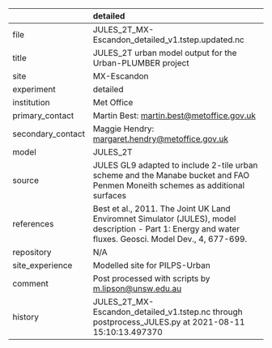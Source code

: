 |                   | detailed                                                                                                                                                |
|:------------------|:--------------------------------------------------------------------------------------------------------------------------------------------------------|
| file              | JULES_2T_MX-Escandon_detailed_v1.tstep.updated.nc                                                                                                       |
| title             | JULES_2T urban model output for the Urban-PLUMBER project                                                                                               |
| site              | MX-Escandon                                                                                                                                             |
| experiment        | detailed                                                                                                                                                |
| institution       | Met Office                                                                                                                                              |
| primary_contact   | Martin Best: martin.best@metoffice.gov.uk                                                                                                               |
| secondary_contact | Maggie Hendry: margaret.hendry@metoffice.gov.uk                                                                                                         |
| model             | JULES_2T                                                                                                                                                |
| source            | JULES GL9 adapted to include 2-tile urban scheme and the Manabe bucket and FAO Penmen Moneith schemes as additional surfaces                            |
| references        | Best et al., 2011. The Joint UK Land Enviromnet Simulator (JULES), model description - Part 1: Energy and water fluxes. Geosci. Model Dev., 4, 677-699. |
| repository        | N/A                                                                                                                                                     |
| site_experience   | Modelled site for PILPS-Urban                                                                                                                           |
| comment           | Post processed with scripts by m.lipson@unsw.edu.au                                                                                                     |
| history           | JULES_2T_MX-Escandon_detailed_v1.tstep.nc through postprocess_JULES.py at 2021-08-11 15:10:13.497370                                                    |
